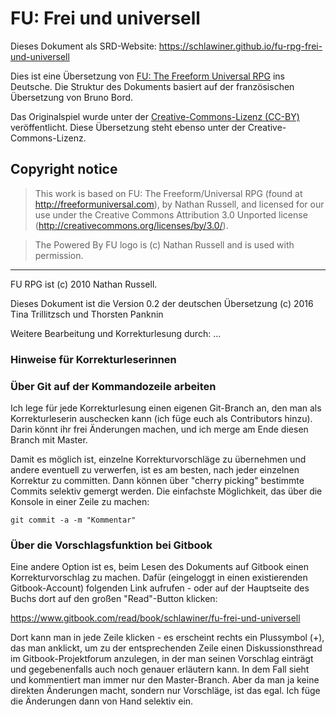 # FU: Frei und universell

Dieses Dokument als SRD-Website: <https://schlawiner.github.io/fu-rpg-frei-und-universell>

Dies ist eine Übersetzung von [FU: The Freeform Universal RPG](http://freeformuniversal.com) ins Deutsche. Die Struktur des Dokuments basiert auf der französischen Übersetzung von Bruno Bord.

Das Originalspiel wurde unter der [Creative-Commons-Lizenz (CC-BY)](http://creativecommons.org/licenses/by/3.0/) veröffentlicht. Diese Übersetzung steht ebenso unter der Creative-Commons-Lizenz.

## Copyright notice

> This work is based on FU: The Freeform/Universal RPG (found at http://freeformuniversal.com), by Nathan Russell, and licensed for our use under the Creative Commons Attribution 3.0 Unported license (http://creativecommons.org/licenses/by/3.0/).

> The Powered By FU logo is (c) Nathan Russell and is used with permission.

----

FU RPG ist (c) 2010 Nathan Russell.

Dieses Dokument ist die Version 0.2 der deutschen Übersetzung (c) 2016 Tina Trillitzsch und Thorsten Panknin

Weitere Bearbeitung und Korrekturlesung durch: ...

### Hinweise für Korrekturleserinnen

### Über Git auf der Kommandozeile arbeiten
Ich lege für jede Korrekturlesung einen eigenen Git-Branch an, den man als Korrekturleserin auschecken kann (ich füge euch als Contributors hinzu). Darin könnt ihr frei Änderungen machen, und ich merge am Ende diesen Branch mit Master.

Damit es möglich ist, einzelne Korrekturvorschläge zu übernehmen und andere eventuell zu verwerfen, ist es am besten, nach jeder einzelnen Korrektur zu committen. Dann können über "cherry picking" bestimmte Commits selektiv gemergt werden. Die einfachste Möglichkeit, das über die Konsole in einer Zeile zu machen:

    git commit -a -m "Kommentar"

### Über die Vorschlagsfunktion bei Gitbook
Eine andere Option ist es, beim Lesen des Dokuments auf Gitbook einen Korrekturvorschlag zu machen. Dafür (eingeloggt in einen existierenden Gitbook-Account) folgenden Link aufrufen - oder auf der Hauptseite des Buchs dort auf den großen "Read"-Button klicken:  

<https://www.gitbook.com/read/book/schlawiner/fu-frei-und-universell>

Dort kann man in jede Zeile klicken - es erscheint rechts ein Plussymbol (+), das man anklickt, um zu der entsprechenden Zeile einen Diskussionsthread im Gitbook-Projektforum anzulegen, in der man seinen Vorschlag einträgt und gegebenenfalls auch noch genauer erläutern kann.
In dem Fall sieht und kommentiert man immer nur den Master-Branch. Aber da man ja keine direkten Änderungen macht, sondern nur Vorschläge, ist das egal. Ich füge die Änderungen dann von Hand selektiv ein.

